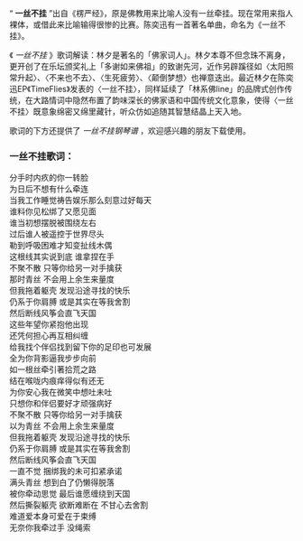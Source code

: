 

“ **一丝不挂**
”出自《楞严经》，原是佛教用来比喻人没有一丝牵挂。现在常用来指人裸体，或借此来比喻输得很惨的比赛。陈奕迅有一首著名单曲，命名为《一丝不挂》。

《 _一丝不挂_
》歌词解读：林夕是著名的「佛家词人」。林夕本尊不但念珠不离身，更开创了在乐坛颁奖礼上「多谢如来佛祖」的致谢先河，近作另辟蹊径如〈太阳照常升起〉、〈不来也不去〉、〈生死疲劳〉、〈颠倒梦想〉也禅意迭出。最近林夕在陈奕迅EP《TimeFlies》发表的〈一丝不挂〉，同样延续了「林系佛line」的品牌式创作传统，在大路情词中隐然布置了韵味深长的佛家语和中国传统文化意象，使得〈一丝不挂〉既意象绵密又绵里藏针，听众仿如追随其智慧结晶上天入地。

歌词的下方还提供了 _一丝不挂钢琴谱_ ，欢迎感兴趣的朋友下载使用。

### 一丝不挂歌词：

分手时内疚的你一转脸  
为日后不想有什么牵连  
当我工作睡觉祷告娱乐那么刻意过好每天  
谁料你见松绑了又愿见面  
谁当初想摆脱被围绕左右  
过后谁人被遥控于世界尽头  
勒到呼吸困难才知变扯线木偶  
这根线其实说到底 谁拿捏在手  
不聚不散 只等你给另一对手擒获  
那时青丝 不会用上余生来量度  
但我拖着躯壳 发现沿途寻找的快乐  
仍系于你肩膊 或是其实在等我舍割  
然后断线风筝会直飞天国  
这些年望你紧抱他出现  
还凭何担心再互相纠缠  
给我找个伴侣找到留下你的足印也可发展  
全为你背影逼我步步向前  
如一根丝牵引著拾荒之路  
结在喉咙内痕痒得似有还无  
为你安心我在微笑中想吐未吐  
只想你和伴侣要好才顽强病好  
不聚不散 只等你给另一对手擒获  
以为青丝 不会用上余生来量度  
但我拖着躯壳 发现沿途寻找的快乐  
仍系于你肩膊 或是其实在等我舍割  
然后断线风筝会直飞天国  
一直不觉 捆绑我的未可扣紧承诺  
满头青丝 想到白了仍懒得脱落  
被你牵动思觉 最后谁愿缠绕到天国  
然后撕裂躯壳 欲断难断在 不甘心去舍割  
难道爱本身可爱在于束缚  
无奈你我牵过手 没绳索

